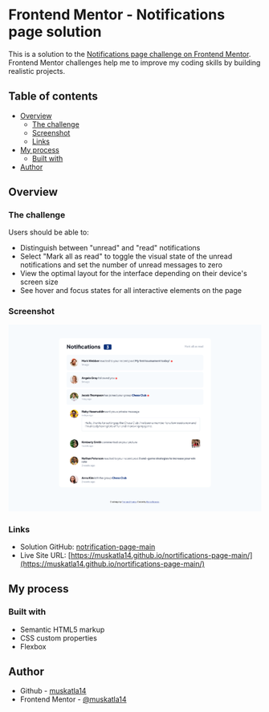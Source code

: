 # Frontend Mentor - Notifications page solution

This is a solution to the [Notifications page challenge on Frontend Mentor](https://www.frontendmentor.io/challenges/notifications-page-DqK5QAmKbC). Frontend Mentor challenges help me to improve my coding skills by building realistic projects.

## Table of contents

- [Overview](#overview)
  - [The challenge](#the-challenge)
  - [Screenshot](#screenshot)
  - [Links](#links)
- [My process](#my-process)
  - [Built with](#built-with)
- [Author](#author)

## Overview

### The challenge

Users should be able to:

- Distinguish between "unread" and "read" notifications
- Select "Mark all as read" to toggle the visual state of the unread notifications and set the number of unread messages to zero
- View the optimal layout for the interface depending on their device's screen size
- See hover and focus states for all interactive elements on the page

### Screenshot

![](./assets/images/screenshot-nortifications-main-page.png)

### Links

- Solution GitHub: [notrification-page-main](https://github.com/muskatla14/nortifications-page-main)
- Live Site URL: [https://muskatla14.github.io/nortifications-page-main/](https://muskatla14.github.io/nortifications-page-main/)

## My process

### Built with

- Semantic HTML5 markup
- CSS custom properties
- Flexbox

## Author

- Github - [muskatla14](https://github.com/muskatla14)
- Frontend Mentor - [@muskatla14](https://www.frontendmentor.io/profile/muskatla14)
